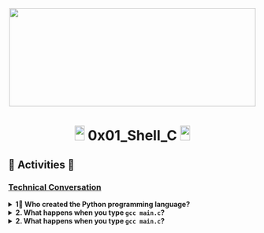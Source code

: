 <div align="center"><img src="https://user-images.githubusercontent.com/66263776/98416555-43fa9b80-204d-11eb-800a-df8e19b62655.jpg" width="500" height= "200"> </div>

# <div align="center"><img src="https://user-images.githubusercontent.com/66263776/98705433-b6b88f00-234b-11eb-97b7-cb193f7424f4.png" width="20" height= "30"> 0x01_Shell_C <img src="https://user-images.githubusercontent.com/66263776/98705433-b6b88f00-234b-11eb-97b7-cb193f7424f4.png" width="20" height= "30"></div>

## :memo: Activities :memo:
### <u>Technical Conversation</u>
<details>
    <summary><b>1⃣ Who created the Python programming language?</b></summary>
    
    Guido van Rossum
</details>
<details>
    <summary><b>2. What happens when you type <code>gcc main.c</code>?<b></summary>
    
    xxx
</details>
<details>
    <summary><b>2. What happens when you type <code>gcc main.c</code>?<b></summary>
    
    xxx
</details>
